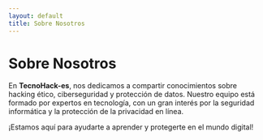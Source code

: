 ```yaml
---
layout: default
title: Sobre Nosotros
---
```


# Sobre Nosotros

En **TecnoHack-es**, nos dedicamos a compartir conocimientos sobre hacking ético, ciberseguridad y protección de datos. Nuestro equipo está formado por expertos en tecnología, con un gran interés por la seguridad informática y la protección de la privacidad en línea.

¡Estamos aquí para ayudarte a aprender y protegerte en el mundo digital!
